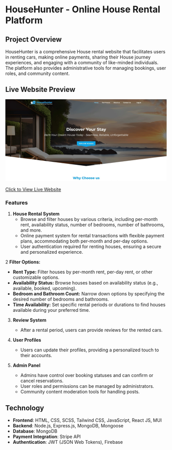 # HouseHunter - Online House Rental Platform

## Project Overview

HouseHunter is a comprehensive House rental website that facilitates users in renting cars, making online payments, sharing their House journey experiences, and engaging with a community of like-minded individuals. The platform also provides administrative tools for managing bookings, user roles, and community content.

## Live Website Preview

[![Project Screenshot](https://github.com/Nahid4306053/HouseHunter-client/blob/7c7663a7dd25707dffeff0b798d95f7a70b86ba5/public/images/full_web_priview.jpg)](https://househunterv2.netlify.app/)

[Click to View Live Website](https://househunterv2.netlify.app/)

### Features

1. **House Rental System**
   - Browse and filter houses by various criteria, including per-month rent, availability status, number of bedrooms, number of bathrooms, and more.
   - Online payment system for rental transactions with flexible payment plans, accommodating both per-month and per-day options.
   - User authentication required for renting houses, ensuring a secure and personalized experience.

2 **Filter Options:**
   - **Rent Type:** Filter houses by per-month rent, per-day rent, or other customizable options.
   - **Availability Status:** Browse houses based on availability status (e.g., available, booked, upcoming).
   - **Bedroom and Bathroom Count:** Narrow down options by specifying the desired number of bedrooms and bathrooms.
   - **Time Availability:** Set specific rental periods or durations to find houses available during your preferred time.

3. **Review System**

   - After a rental period, users can provide reviews for the rented cars.

4. **User Profiles**

   - Users can update their profiles, providing a personalized touch to their accounts.

5. **Admin Panel**
   - Admins have control over booking statuses and can confirm or cancel reservations.
   - User roles and permissions can be managed by administrators.
   - Community content moderation tools for handling posts.

## Technology

- **Frontend**: HTML, CSS, SCSS, Tailwind CSS, JavaScript, React JS, MUI
- **Backend**: Node.js, Express.js, MongoDB, Mongoose
- **Database**: MongoDB
- **Payment Integration**: Stripe API
- **Authentication**: JWT (JSON Web Tokens), Firebase
